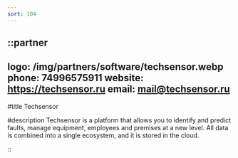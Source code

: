 ```yaml
---
sort: 104
---
```


::partner
---
logo: /img/partners/software/techsensor.webp
phone: 74996575911
website: https://techsensor.ru
email: mail@techsensor.ru
---

#title
Techsensor

#description
Techsensor is a platform that allows you to identify and predict faults, manage equipment, employees and premises at a new level. All data is combined into a single ecosystem, and it is stored in the cloud.

::
